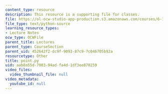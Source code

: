 ```yaml
---
content_type: resource
description: This resource is a supporting file for classes.
file: https://ol-ocw-studio-app-production.s3.amazonaws.com/courses/6-189-a-gentle-introduction-to-programming-using-python-january-iap-2011/aab8a55d700394adfa4d1df3ee870259_point.py
file_type: text/python-source
learning_resource_types:
- Lecture Notes
ocw_type: OCWFile
parent_title: Lectures
parent_type: CourseSection
parent_uid: 452642f2-dc9f-9093-87c9-7c046705b92a
resourcetype: Other
title: point.py
uid: aab8a55d-7003-94ad-fa4d-1df3ee870259
video_files:
  video_thumbnail_file: null
video_metadata:
  youtube_id: null
---
```


